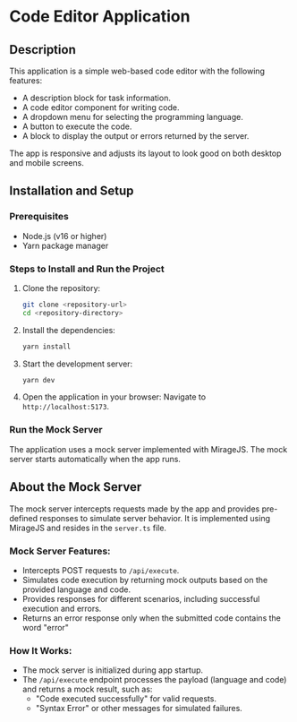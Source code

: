 # Code Editor Application

## Description

This application is a simple web-based code editor with the following features:

- A description block for task information.
- A code editor component for writing code.
- A dropdown menu for selecting the programming language.
- A button to execute the code.
- A block to display the output or errors returned by the server.

The app is responsive and adjusts its layout to look good on both desktop and mobile screens.

## Installation and Setup

### Prerequisites

- Node.js (v16 or higher)
- Yarn package manager

### Steps to Install and Run the Project

1. Clone the repository:

   ```bash
   git clone <repository-url>
   cd <repository-directory>
   ```

2. Install the dependencies:

   ```bash
   yarn install
   ```

3. Start the development server:

   ```bash
   yarn dev
   ```

4. Open the application in your browser:
   Navigate to `http://localhost:5173`.

### Run the Mock Server

The application uses a mock server implemented with MirageJS. The mock server starts automatically when the app runs.

## About the Mock Server

The mock server intercepts requests made by the app and provides pre-defined responses to simulate server behavior. It is implemented using MirageJS and resides in the `server.ts` file.

### Mock Server Features:

- Intercepts POST requests to `/api/execute`.
- Simulates code execution by returning mock outputs based on the provided language and code.
- Provides responses for different scenarios, including successful execution and errors.
- Returns an error response only when the submitted code contains the word "error"

### How It Works:

- The mock server is initialized during app startup.
- The `/api/execute` endpoint processes the payload (language and code) and returns a mock result, such as:
  - "Code executed successfully" for valid requests.
  - "Syntax Error" or other messages for simulated failures.

